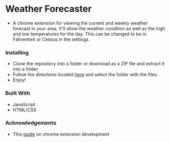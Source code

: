 # Weather Forecaster
* A chrome extension for viewing the current and weekly weather forecast in your area. It'll show the weather condition
as well as the high and low temperatures for the day. This can be changed to be in Fahrenheit or Celsius in the settings.

### Installing

* Clone the repository into a folder or download as a ZIP file and extract it into a folder
* Follow the directions located [here](https://blog.hunter.io/how-to-install-a-chrome-extension-without-using-the-chrome-web-store-31902c780034) and select the folder with the files. 
* Enjoy!
### Built With
* JavaScript
* HTML/CSS

### Acknowledgements
* This [guide](https://developer.chrome.com/extensions/getstarted) on chrome extension development
